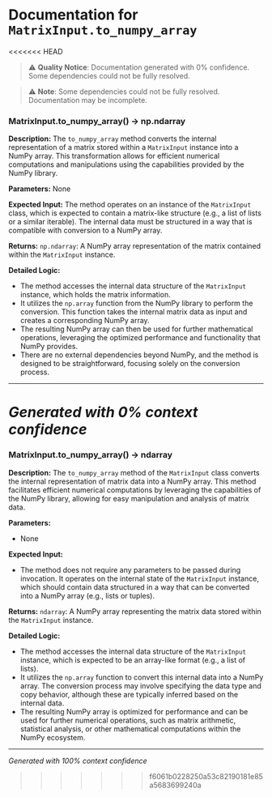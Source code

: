 # Documentation for `MatrixInput.to_numpy_array`

<<<<<<< HEAD
> ⚠️ **Quality Notice**: Documentation generated with 0% confidence. Some dependencies could not be fully resolved.


> ⚠️ **Note**: Some dependencies could not be fully resolved. Documentation may be incomplete.
### MatrixInput.to_numpy_array() -> np.ndarray

**Description:**
The `to_numpy_array` method converts the internal representation of a matrix stored within a `MatrixInput` instance into a NumPy array. This transformation allows for efficient numerical computations and manipulations using the capabilities provided by the NumPy library.

**Parameters:**
None

**Expected Input:**
The method operates on an instance of the `MatrixInput` class, which is expected to contain a matrix-like structure (e.g., a list of lists or a similar iterable). The internal data must be structured in a way that is compatible with conversion to a NumPy array.

**Returns:**
`np.ndarray`: A NumPy array representation of the matrix contained within the `MatrixInput` instance.

**Detailed Logic:**
- The method accesses the internal data structure of the `MatrixInput` instance, which holds the matrix information.
- It utilizes the `np.array` function from the NumPy library to perform the conversion. This function takes the internal matrix data as input and creates a corresponding NumPy array.
- The resulting NumPy array can then be used for further mathematical operations, leveraging the optimized performance and functionality that NumPy provides.
- There are no external dependencies beyond NumPy, and the method is designed to be straightforward, focusing solely on the conversion process.

---
*Generated with 0% context confidence*
=======
### MatrixInput.to_numpy_array() -> ndarray

**Description:**
The `to_numpy_array` method of the `MatrixInput` class converts the internal representation of matrix data into a NumPy array. This method facilitates efficient numerical computations by leveraging the capabilities of the NumPy library, allowing for easy manipulation and analysis of matrix data.

**Parameters:**
- None

**Expected Input:**
- The method does not require any parameters to be passed during invocation. It operates on the internal state of the `MatrixInput` instance, which should contain data structured in a way that can be converted into a NumPy array (e.g., lists or tuples).

**Returns:**
`ndarray`: A NumPy array representing the matrix data stored within the `MatrixInput` instance.

**Detailed Logic:**
- The method accesses the internal data structure of the `MatrixInput` instance, which is expected to be an array-like format (e.g., a list of lists).
- It utilizes the `np.array` function to convert this internal data into a NumPy array. The conversion process may involve specifying the data type and copy behavior, although these are typically inferred based on the internal data.
- The resulting NumPy array is optimized for performance and can be used for further numerical operations, such as matrix arithmetic, statistical analysis, or other mathematical computations within the NumPy ecosystem.

---
*Generated with 100% context confidence*
>>>>>>> f6061b0228250a53c82190181e85a5683699240a
